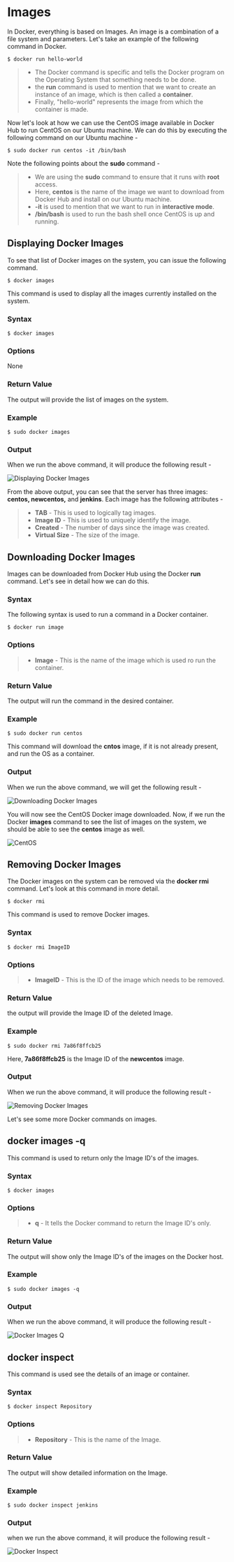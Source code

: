 # Images
In Docker, everything is based on Images. An image is a combination of a file system and parameters. Let's take an example of the following command in Docker.

```
$ docker run hello-world
```

> - The Docker command is specific and tells the Docker program on the Operating System that something needs to be done.
> - the **run** command is used to mention that we want to create an instance of an image, which is then called a **container**.
> - Finally, "hello-world" represents the image from which the container is made.

Now let's look at how we can use the CentOS image available in Docker Hub to run CentOS on our Ubuntu machine. We can do this by executing the following command on our Ubuntu machine -

```
$ sudo docker run centos -it /bin/bash
```

Note the following points about the **sudo** command -

> - We are using the **sudo** command to ensure that it runs with **root** access.
> - Here, **centos** is the name of the image we want to download from Docker Hub and install on our Ubuntu machine.
> - **-it** is used to mention that we want to run in **interactive mode**.
> - **/bin/bash** is used to run the bash shell once CentOS is up and running.


## Displaying Docker Images
To see that list of Docker images on the system, you can issue the following command.

```
$ docker images
```

This command is used to display all the images currently installed on the system.

### Syntax

```
$ docker images
```

### Options
None

### Return Value
The output will provide the list of images on the system.

### Example
```
$ sudo docker images
```

### Output
When we run the above command, it will produce the following result -


![Displaying Docker Images](/TutorialsPoint/res/displaying_docker_images.jpg)

From the above output, you can see that the server has three images: **centos, newcentos,** and **jenkins**. Each image has the following attributes -

> - **TAB** - This is used to logically tag images.
> - **Image ID** - This is used to uniquely identify the image.
> - **Created** - The number of days since the image was created.
> - **Virtual Size** - The size of the image.

## Downloading Docker Images
Images can be downloaded from Docker Hub using the Docker **run** command. Let's see in detail how we can do this.

### Syntax
The following syntax is used to run a command in a Docker container.

```
$ docker run image
```

### Options
> - **Image** - This is the name of the image which is used ro run the container.

### Return Value
The output will run the command in the desired container.

### Example

```
$ sudo docker run centos
```

This command will download the **cntos** image, if it is not already present, and run the OS as a container.

### Output
When we run the above command, we will get the following result -

![Downloading Docker Images](TutorialsPoint/res/downloading_docker_images.jpg)

You will now see the CentOS Docker image downloaded. Now, if we run the Docker **images** command to see the list of images on the system, we should be able to see the **centos** image as well.

![CentOS](/TutorialsPoint/res/centos.jpg)


## Removing Docker Images
The Docker images on the system can be removed via the **docker rmi** command. Let's look at this command in more detail.

```
$ docker rmi
```

This command is used to remove Docker images.

### Syntax
```
$ docker rmi ImageID
```

### Options
> - **ImageID** - This is the ID of the image which needs to be removed.

### Return Value
the output will provide the Image ID of the deleted Image.

### Example
```
$ sudo docker rmi 7a86f8ffcb25
```

Here, **7a86f8ffcb25** is the Image ID of the **newcentos** image.

### Output
When we run the above command, it will produce the following result -

![Removing Docker Images](/TutorialsPoint/res/removing_docker_images.jpg)

Let's see some more Docker commands on images.

## docker images -q
This command is used to return only the Image ID's of the images.

### Syntax
```
$ docker images
```

### Options
> - **q** - It tells the Docker command to return the Image ID's only.

### Return Value
The output will show only the Image ID's of the images on the Docker host.

### Example
```
$ sudo docker images -q
```

### Output
When we run the above command, it will produce the following result -

![Docker Images Q](/TutorialsPoint/res/docker_image_q.jpg)

## docker inspect
This command is used see the details of an image or container.

### Syntax
```
$ docker inspect Repository
```

### Options
> - **Repository** - This is the name of the Image.

### Return Value
The output will show detailed information on the Image.

### Example
```
$ sudo docker inspect jenkins
```

### Output
when we run the above command, it will produce the following result -

![Docker Inspect](/TutorialsPoint/res/docker_inspect.jpg)

